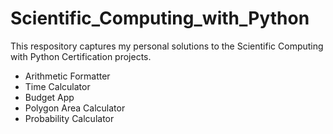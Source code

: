 # Scientific_Computing_with_Python

This respository captures my personal solutions to the Scientific Computing with Python Certification projects.
  - Arithmetic Formatter
  - Time Calculator
  - Budget App
  - Polygon Area Calculator
  - Probability Calculator
